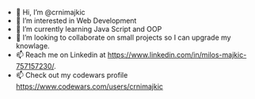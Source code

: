 - 👋 Hi, I’m @crnimajkic
- 👀 I’m interested in Web Development
- 🌱 I’m currently learning Java Script and OOP
- 💞️ I’m looking to collaborate on small projects so I can upgrade my knowlage.
- 📫 Reach me on Linkedin at https://www.linkedin.com/in/milos-majkic-757157230/.
- 📫 Check out my codewars profile https://www.codewars.com/users/crnimajkic

<!---
crnimajkic/crnimajkic is a ✨ special ✨ repository because its `README.md` (this file) appears on your GitHub profile.
You can click the Preview link to take a look at your changes.
--->

